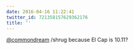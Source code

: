 ```yaml
---
date: 2016-04-16 11:22:41
twitter_id: 721358157629362176
title: ''
---
```


<!-- Tweet at https://twitter.com/statuses/721350227664310276 is either deleted or protected. -->

[@commondream](https://twitter.com/commondream) /shrug because El Cap is 10.11?
